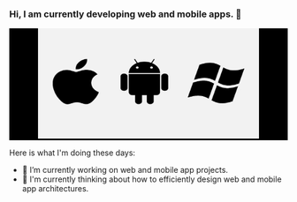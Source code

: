 ### Hi, I am currently developing web and mobile apps. 👋

<p align="center" style="background-color: #000">
  <img src="logo3.png" width="400" height="200" alt="accessibility text">
</p>

Here is what I'm doing these days:

- 🔭 I’m currently working on web and mobile app projects.
- 🌱 I'm currently thinking about how to efficiently design web and mobile app architectures.
